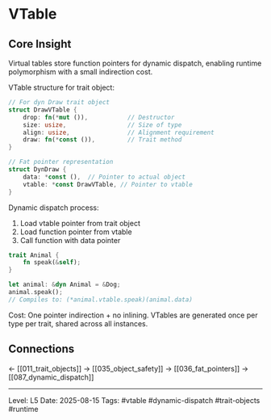 # VTable

## Core Insight
Virtual tables store function pointers for dynamic dispatch, enabling runtime polymorphism with a small indirection cost.

VTable structure for trait object:
```rust
// For dyn Draw trait object
struct DrawVTable {
    drop: fn(*mut ()),           // Destructor
    size: usize,                 // Size of type
    align: usize,                // Alignment requirement
    draw: fn(*const ()),         // Trait method
}

// Fat pointer representation
struct DynDraw {
    data: *const (),  // Pointer to actual object
    vtable: *const DrawVTable, // Pointer to vtable
}
```

Dynamic dispatch process:
1. Load vtable pointer from trait object
2. Load function pointer from vtable
3. Call function with data pointer

```rust
trait Animal {
    fn speak(&self);
}

let animal: &dyn Animal = &Dog;
animal.speak(); 
// Compiles to: (*animal.vtable.speak)(animal.data)
```

Cost: One pointer indirection + no inlining. VTables are generated once per type per trait, shared across all instances.

## Connections
← [[011_trait_objects]]
→ [[035_object_safety]]
→ [[036_fat_pointers]]
→ [[087_dynamic_dispatch]]

---
Level: L5
Date: 2025-08-15
Tags: #vtable #dynamic-dispatch #trait-objects #runtime
